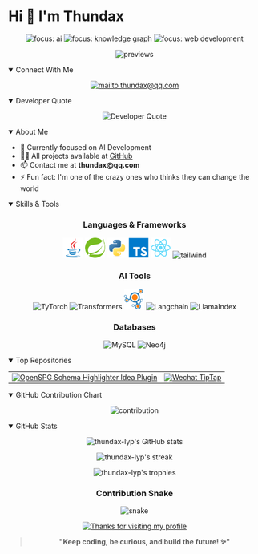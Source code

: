 # Hi 👋 I'm Thundax

<p align="center">
    <img src="https://img.shields.io/badge/Focus-AI%20Development-C2FFC7?style=flat" alt="focus: ai" />
    <img src="https://img.shields.io/badge/Focus-Knowledge%20Graph-C2FFC7?style=flat" alt="focus: knowledge graph"/>
    <img src="https://img.shields.io/badge/Focus-Web%20Development-C2FFC7?style=flat" alt="focus: web development"/>
</p>

<p align="center">
    <img src="https://komarev.com/ghpvc/?username=thundax-lyp&label=Profile%20Views&color=000000&style=flat&labelColor=C2FFC7" alt="previews"/>
</p>

<details open>
<summary>Connect With Me</summary>
<p align="center">
    <a href="mailto:thundax@qq.com">
        <img src="https://img.shields.io/badge/EMAIL-000000?style=for-the-badge&logo=minutemailer&logoColor=white" alt="mailto thundax@qq.com"/>
    </a>
</p>
</details>

<details open>
<summary>Developer Quote</summary>
<p align="center">
    <img src="https://readme-typing-svg.demolab.com?font=Fira+Code&duration=5000&pause=2000&color=82CF87&center=true&vCenter=true&random=false&width=840&lines=++Experience+is+the+name+everyone+gives+to+their+mistakes.++—+Oscar+Wilde" alt="Developer Quote"/>
</p>
</details>

<details open>
<summary>About Me</summary>
<ul>
<li>🌱 Currently focused on AI Development</li>
<li>👨‍💻 All projects available at <a href="https://github.com/thundax-lyp/">GitHub</a></li>
<li>📫 Contact me at <strong>thundax@qq.com</strong></li>
<li>⚡ Fun fact: I'm one of the crazy ones who thinks they can change the world</li>
</ul>
</details>

<details open>
<summary>Skills & Tools</summary>
<h3 align="center">Languages & Frameworks</h3>
<p align="center">
    <img src="https://raw.githubusercontent.com/devicons/devicon/master/icons/java/java-original.svg" alt="java" width="40" height="40"/>
    <img src="https://raw.githubusercontent.com/devicons/devicon/master/icons/spring/spring-original.svg" alt="spring" width="40" height="40"/>
    <img src="https://raw.githubusercontent.com/devicons/devicon/master/icons/python/python-original.svg" alt="python" width="40" height="40"/>
    <img src="https://raw.githubusercontent.com/devicons/devicon/master/icons/typescript/typescript-original.svg" alt="typescript" width="40" height="40"/>
    <img src="https://raw.githubusercontent.com/devicons/devicon/master/icons/react/react-original.svg" alt="react" width="40" height="40"/>
    <img src="https://www.vectorlogo.zone/logos/tailwindcss/tailwindcss-icon.svg" alt="tailwind" width="40" height="40"/>
</p>

<h3 align="center">AI Tools</h3>
<p align="center">
    <img src="https://www.vectorlogo.zone/logos/pytorch/pytorch-icon.svg" alt="TyTorch" width="40" height="40"/>
    <img src="https://huggingface.co/datasets/huggingface/brand-assets/resolve/main/hf-logo.svg" alt="Transformers" width="40" height="40"/>
    <img src="https://raw.githubusercontent.com/thundax-lyp/thundax-lyp/refs/heads/main/resources/networkx_logo.svg" alt="NetworkX" style="width: 40px; height: 40px;"/>
    <img src="https://avatars.githubusercontent.com/u/126733545?s=40" alt="Langchain" style="width: 40px; height: 40px;"/>
    <img src="https://avatars.githubusercontent.com/u/130722866?s=40" alt="LlamaIndex" style="width: 40px; height: 40px;"/>
</p>

<h3 align="center">Databases</h3>
<p align="center">
    <img src="https://techstack-generator.vercel.app/mysql-icon.svg" alt="MySQL" style="width: 40px; height: 40px;"/>
    <img src="https://avatars.githubusercontent.com/u/201120?s=40" alt="Neo4j" style="width: 40px; height: 40px;"/>
</details>

<details open>
<summary>Top Repositories</summary>
<table border="0">
    <tr>
        <td style="valign: center">
            <a href="https://github.com/thundax-lyp/openspg-schema-highlighter-idea-plugin">
              <img src="https://github-readme-stats.vercel.app/api/pin/?username=thundax-lyp&repo=openspg-schema-highlighter-idea-plugin&theme=dark&title_color=C2FFC7&icon_color=CB9DF0&text_color=ffffff&bg_color=000000" alt="OpenSPG Schema Highlighter Idea Plugin"/>
            </a>
        </td>
        <td style="valign: center">
            <a href="https://github.com/thundax-lyp/wechat-tiptap">
              <img src="https://github-readme-stats.vercel.app/api/pin/?username=thundax-lyp&repo=wechat-tiptap&theme=dark&title_color=C2FFC7&icon_color=CB9DF0&text_color=ffffff&bg_color=000000" alt="Wechat TipTap"/>
            </a>
        </td>
    </tr>
</table>
</details>

<details open>
<summary>GitHub Contribution Chart</summary>
<p align="center">
    <img src="https://github-readme-activity-graph.vercel.app/graph?username=thundax-lyp&theme=github-compact&area=true&hide_border=true&custom_title=Contribution%20Graph&bg_color=000000&color=C2FFC7&line=CB9DF0&point=C2FFC7&area_color=CB9DF0" alt="contribution"/>
</p>
</details>

<details open>
<summary>GitHub Stats</summary>
<p align="center">
    <img src="https://github-readme-stats-git-masterrstaa-rickstaa.vercel.app/api?username=thundax-lyp&show_icons=true&theme=dark&title_color=C2FFC7&icon_color=CB9DF0&text_color=ffffff&bg_color=000000" alt="thundax-lyp's GitHub stats" />
</p>

<p align="center">
    <img src="https://streak-stats.demolab.com?user=thundax-lyp&theme=dark&ring=C2FFC7&fire=CB9DF0&currStreakLabel=C2FFC7" alt="thundax-lyp's streak"/>
</p>

<p align="center">
    <img src="https://github-profile-trophy.vercel.app/?username=thundax-lyp&theme=dark&column=-1&title_color=C2FFC7&icon_color=CB9DF0&text_color=ffffff&bg_color=000000" alt="thundax-lyp's trophies"/>
</p>

<h3 align="center">Contribution Snake</h3>
<p align="center">
  <img src="https://raw.githubusercontent.com/thundax-lyp/thundax-lyp/output/github-contribution-grid-snake.svg" alt="snake"/>
</p>
</details>


<div align="center">
<a href="#">
    <img height="120" alt="Thanks for visiting my profile" width="100%" src="https://capsule-render.vercel.app/api?type=waving&color=C2FFC7&height=120&section=header&text=Thanks%20for%20visiting!&fontSize=30&fontColor=000000&animation=twinkling"/>
</a>
<blockquote>
<p><strong>"Keep coding, be curious, and build the future! ✨"</strong></p>
</blockquote>
<p align="center">
    <img src="https://capsule-render.vercel.app/api?type=waving&color=gradient&customColorList=2,12,18,20,26&height=60&section=footer" alt=""/>
</p>
</div>
